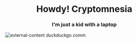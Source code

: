 <h1 align="center">Howdy! Cryptomnesia</h1>
<h3 align="center">I'm just a kid with a laptop</h3>

![external-content duckduckgo comm](https://user-images.githubusercontent.com/82593272/148580025-d82b8dc9-b537-4aae-a48e-90854f80731f.jpg)

